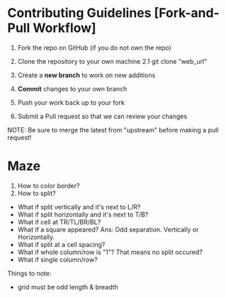 # Contributing Guidelines [Fork-and-Pull Workflow]
1. Fork the repo on GitHub (if you do not own the repo)
2. Clone the repository to your own machine
2.1 git clone "web_url"

3. Create a **new branch** to work on new additions
3. **Commit** changes to your own branch
4. Push your work back up to your fork
5. Submit a Pull request so that we can review your changes

NOTE: Be sure to merge the latest from "upstream" before making a pull request!

# Maze

1. How to color border? 
2. How to split?
- What if split vertically and it's next to L/R?
- What if split horizontally and it's next to T/B?
- What if cell at TR/TL/BR/BL? 
- What if a square appeared? 
Ans: Odd separation. Vertically or Horizontally.
- What if split at a cell spacing?
- What if whole column/row is "1"? That means no split occured?
- What if single column/row?

Things to note:
- grid must be odd length & breadth
